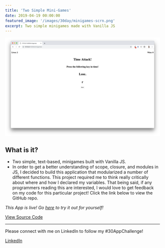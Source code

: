 ```yaml
---
title: 'Two Simple Mini-Games'
date: 2019-04-19 00:00:00
featured_image: '/images/30day/minigames-scrn.png'
excerpt: Two simple minigames made with Vanilla JS
---
```


![](/images/30day/minigames-scrn.png)

## What is it?

* Two simple, text-based, minigames built with Vanilla JS.
* In order to get a better understanding of scope, closure, and modules in JS, I decided to build this application that modularized a number of different functions. This project required me to think really critically about where and how I declared my variables. That being said, if any programmers reading this are interested, I would love to get feedback on my code for this particular project! Click the link below to view the GitHub repo.

_This App is live! Go [here](http://piomolina.com/minigames) to try it out for yourself!_

<a href="https://github.com/vpio/Mini-Games" class="button button--large">View Source Code</a>

---

Please connect with me on LinkedIn to follow my #30AppChallenge!


<a href="https://www.linkedin.com/in/piomolina/" class="button button--large">LinkedIn</a>
